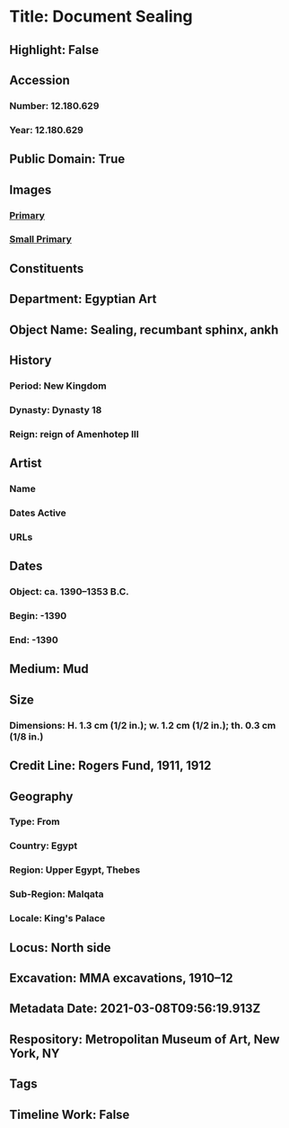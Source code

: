 # Title: Document Sealing
## Highlight: False
## Accession
### Number: 12.180.629
### Year: 12.180.629
## Public Domain: True
## Images
### [Primary](https://images.metmuseum.org/CRDImages/eg/original/SC-PA_192.jpg)
### [Small Primary](https://images.metmuseum.org/CRDImages/eg/web-large/SC-PA_192.jpg)
## Constituents
## Department: Egyptian Art
## Object Name: Sealing, recumbant sphinx, ankh
## History
### Period: New Kingdom
### Dynasty: Dynasty 18
### Reign: reign of Amenhotep III
## Artist
### Name
### Dates Active
### URLs
## Dates
### Object: ca. 1390–1353 B.C.
### Begin: -1390
### End: -1390
## Medium: Mud
## Size
### Dimensions: H. 1.3 cm (1/2 in.); w. 1.2 cm (1/2 in.); th. 0.3 cm (1/8 in.)
## Credit Line: Rogers Fund, 1911, 1912
## Geography
### Type: From
### Country: Egypt
### Region: Upper Egypt, Thebes
### Sub-Region: Malqata
### Locale: King's Palace
## Locus: North side
## Excavation: MMA excavations, 1910–12
## Metadata Date: 2021-03-08T09:56:19.913Z
## Respository: Metropolitan Museum of Art, New York, NY
## Tags
## Timeline Work: False